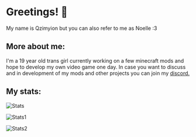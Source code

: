 # Greetings! 👋

My name is Qzimyion but you can also refer to me as Noelle :3 

## More about me:

I'm a 19 year old trans girl currently working on a few minecraft mods and hope to develop my own video game one day. 
In case you want to discuss and in development of my mods and other projects you can join my [discord.](https://t.co/mpmPxWxzq1)

## My stats:
![Stats](https://github-readme-stats.vercel.app/api?username=Qzimyion&theme=radical&show_icons=true&hide_border=false&count_private=true)

![Stats1](https://github.com/user-attachments/assets/220a9019-0bd5-4a3c-9c69-c2d0f2e8da14)

![Stats2](https://github-readme-stats.vercel.app/api/top-langs/?username=Qzimyion&theme=radical&show_icons=true&hide_border=false&layout=compact)

<!--
**Qzimyion/Qzimyion** is a ✨ _special_ ✨ repository because its `README.md` (this file) appears on your GitHub profile.

Here are some ideas to get you started:

- 🔭 I’m currently working on ...
- 🌱 I’m currently learning ...
- 👯 I’m looking to collaborate on ...
- 🤔 I’m looking for help with ...
- 💬 Ask me about ...
- 📫 How to reach me: ...
- 😄 Pronouns: ...
- ⚡ Fun fact: ...
-->
